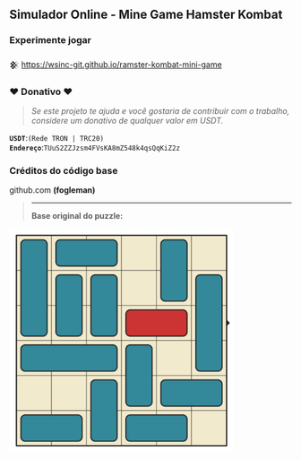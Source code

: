 ## Simulador Online - Mine Game Hamster Kombat
  
### Experimente jogar
𒆜 https://wsinc-git.github.io/ramster-kombat-mini-game

### ♥ Donativo ♥

> <i>Se este projeto te ajuda e você gostaria de contribuir com o trabalho, considere um donativo de qualquer valor em USDT.</i>

<code><b>USDT</b></code>:<code>(Rede TRON | TRC20)</code>
<br><code><b>Endereço</b></code>:<code>TUuS2ZZJzsm4FVsKA8mZ548k4qsQqKiZ2z</code>

### Créditos do código base
github.com <b>(fogleman)<b/>
> <hr>
> Base original do puzzle:
[<img src="base.gif" width="400">](https://wsinc-git.github.io/ramster-kombat-mini-game/index.html)
